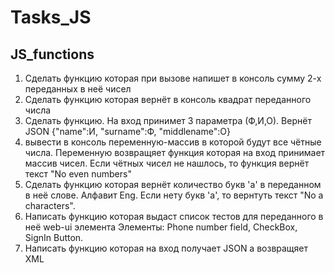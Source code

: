 # Tasks_JS
## JS_functions
1) Сделать функцию которая при вызове напишет в консоль сумму 2-х переданных в неё чисел
2) Сделать функцию которая вернёт в консоль квадрат переданного числа
3) Сделать функцию. На вход принимет 3 параметра (Ф,И,О). Вернёт JSON
{"name":И,
 "surname":Ф,
 "middlename":О}
4) вывести в консоль переменную-массив в которой будут все чётные числа. Переменную возвращяет функция которая на вход принимает массив чисел.
Если чётных чисел не нашлось, то функция вернёт текст "No even numbers"
5) Сделать функцию которая вернёт количество букв 'a' в переданном в неё слове.
Алфавит Eng. Если нету букв 'а', то вернтуть текст "No a characters".
6) Написать функцию которая выдаст список тестов для переданного в неё web-ui элемента
Элементы: Phone number field, CheckBox, SignIn Button.
7) Написать функцию которая на вход получает JSON а возвращяет XML
